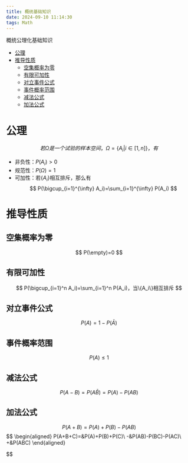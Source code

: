 ```yaml
---
title: 概统基础知识
date: 2024-09-10 11:14:30
tags: Math
---
```



概统公理化基础知识

<!--more-->

- [公理](#公理)
- [推导性质](#推导性质)
  - [空集概率为零](#空集概率为零)
  - [有限可加性](#有限可加性)
  - [对立事件公式](#对立事件公式)
  - [事件概率范围](#事件概率范围)
  - [减法公式](#减法公式)
  - [加法公式](#加法公式)


# 公理
$$
若\Omega 是一个试验的样本空间，\Omega=\{A_i|i\in[1,n]\} ，有
$$

- 非负性：$P(A_i)>0$
- 规范性：$P(\Omega)=1$
- 可加性：若$\{A_i\}$相互排斥，那么有
$$
P(\bigcup_{i=1}^{\infty} A_i)=\sum_{i=1}^{\infty} P(A_i)
$$


# 推导性质

## 空集概率为零
$$
P(\empty)=0
$$

## 有限可加性
$$
P(\bigcup_{i=1}^n A_i)=\sum_{i=1}^n P(A_i)，当\{A_i\}相互排斥
$$


## 对立事件公式
$$
P(A)=1-P(\bar{A})
$$

## 事件概率范围

$$
P(A) \leq 1
$$

## 减法公式
$$
P(A-B)=P(A\bar{B})=P(A)-P(AB)
$$

## 加法公式

$$
P(A+B)=P(A)+P(B)-P(AB)
$$
$$
\begin{aligned}
  P(A+B+C)=&P(A)+P(B)+P(C)\\
  -&P(AB)-P(BC)-P(AC)\\
  +&P(ABC)
\end{aligned}

$$